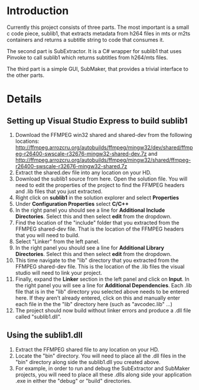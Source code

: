 # Introduction #

Currently this project consists of three parts. The most important is a small c code piece, sublib1, that extracts metadata from h264 files in mts or m2ts containers and returns a subtitle string to code that consumes it.

The second part is SubExtractor. It is a C# wrapper for sublib1 that uses Pinvoke to call sublib1 which returns subtitles from h264/mts files.

The third part is a simple GUI, SubMaker, that provides a trivial interface to the other parts.


# Details #

## Setting up Visual Studio Express to build sublib1 ##

  1. Download the FFMPEG win32 shared and shared-dev from the following locations: http://ffmpeg.arrozcru.org/autobuilds/ffmpeg/mingw32/dev/shared/ffmpeg-r26400-swscale-r32676-mingw32-shared-dev.7z  and  http://ffmpeg.arrozcru.org/autobuilds/ffmpeg/mingw32/shared/ffmpeg-r26400-swscale-r32676-mingw32-shared.7z
  1. Extract the shared.dev file into any location on your HD.
  1. Download the sublib1 source from here. Open the solution file. You will need to edit the properties of the project to find the FFMPEG headers and .lib files that you just extracted.
  1. Right click on **sublib1** in the solution explorer and select **Properties**
  1. Under **Configuration Properties** select **C/C++**
  1. In the right panel you should see a line for **Additional Include Directories**. Select this and then select **edit** from the dropdown.
  1. Find the location of the "include" folder that you extracted from the FFMPEG shared-dev file. That is the location of the FFMPEG headers that you will need to build.
  1. Select "Linker" from the left panel.
  1. In the right panel you should see a line for **Additional Library Directories**. Select this and then select **edit** from the dropdown.
  1. This time navigate to the "lib" directory that you extracted from the FFMPEG shared-dev file. This is the location of the .lib files the visual studio will need to link your project.
  1. Finally, expand the **Linker** section in the left panel and click on **Input**. In the right panel you will see a line for **Additional Dependencies**. Each .lib file that is in the "lib" directory you selected above needs to be entered here. If they aren't already entered, click on this and manually enter each file in the the "lib" directory here (such as "avcodec.lib" ...)
  1. The project should now build without linker errors and produce a .dll file called "sublib1.dll".

## Using the sublib1.dll ##

  1. Extract the FFMPEG shared file to any location on your HD.
  1. Locate the "bin" directory. You will need to place all the .dll files in the "bin" directory along side the sublib1.dll you created above.
  1. For example, in order to run and debug the SubExtractor and SubMaker projects, you will need to place all these .dlls along side your application .exe in either the "debug" or "build" directories.